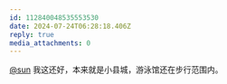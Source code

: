 ```yaml
---
id: 112840048535553530
date: 2024-07-24T06:28:18.406Z
reply: true
media_attachments: 0
---
```


[@sun](https://jiong.us/@sun) 我这还好，本来就是小县城，游泳馆还在步行范围内。

